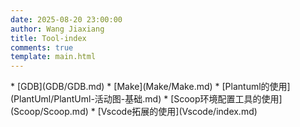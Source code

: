 ```yaml
---
date: 2025-08-20 23:00:00
author: Wang Jiaxiang
title: Tool-index
comments: true
template: main.html
---
```

<div class="grid cards" markdown>
* [GDB](GDB/GDB.md)
* [Make](Make/Make.md)
* [Plantuml的使用](PlantUml/PlantUml-活动图-基础.md)
* [Scoop环境配置工具的使用](Scoop/Scoop.md)
* [Vscode拓展的使用](Vscode/index.md)
</div>